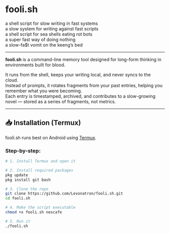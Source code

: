 # fooli.sh

a shell script for slow writing in fast systems  
a slow system for writing against fast scripts  
a shell script for sea shells eating rot bots  
a super fast way of doing nothing  
a slow-fa$t vomit on the keeng’s bed

---

**fooli.sh** is a command-line memory tool designed for long-form thinking in environments built for blood.

It runs from the shell, keeps your writing local, and never syncs to the cloud.  
Instead of prompts, it rotates fragments from your past entries, helping you remember what you were becoming.  
Each entry is timestamped, archived, and contributes to a slow-growing novel — stored as a series of fragments, not metrics.

---

## 📥 Installation (Termux)

fooli.sh runs best on Android using [Termux](https://f-droid.org/packages/com.termux/).

### Step-by-step:

```bash
# 1. Install Termux and open it

# 2. Install required packages
pkg update
pkg install git bash

# 3. Clone the repo
git clone https://github.com/Levonatron/fooli.sh.git
cd fooli.sh

# 4. Make the script executable
chmod +x fooli.sh nescafe

# 5. Run it
./fooli.sh

